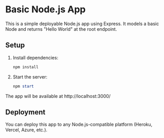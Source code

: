 # Basic Node.js App

This is a simple deployable Node.js app using Express. It models a basic Node and returns "Hello World" at the root endpoint.

## Setup

1. Install dependencies:
   ```powershell
   npm install
   ```
2. Start the server:
   ```powershell
   npm start
   ```

The app will be available at http://localhost:3000/

## Deployment

You can deploy this app to any Node.js-compatible platform (Heroku, Vercel, Azure, etc.).
